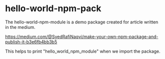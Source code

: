 # hello-world-npm-pack

The hello-world-npm-module is a demo package created for article written in the 
medium.

https://medium.com/@SyedRafiNaqvi/make-your-own-npm-package-and-publish-it-b3e6fb4bb3b5

This helps to print "hello_world_npm_module" when we import the package.

